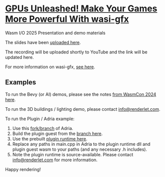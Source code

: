 # [GPUs Unleashed! Make Your Games More Powerful With wasi-gfx](https://2025.wasm.io/sessions/gpus-unleashed-make-your-games-more-powerful-with-wasi-gfx/)
Wasm I/O 2025 Presentation and demo materials

The slides have been [uploaded here](https://github.com/renderlet/wasm-io-25/blob/main/wasmio-25.pdf).

The recording will be uploaded shortly to YouTube and the link will be updated here.

For more information on wasi-gfx, [see here](https://github.com/wasi-gfx/.github/blob/main/profile/README.md).

## Examples
To run the Bevy (or AI) demos, please see the notes [from WasmCon 2024 here](https://github.com/wasi-gfx/.github/blob/main/wasmcon-24.md).

To run the 3D buildings / lighting demo, please contact info@renderlet.com.

To run the Plugin / Adria example:
1. Use this [fork/branch](https://github.com/MendyBerger/Adria-DX12/tree/camera-position) of Adria.
2. Build the plugin guest from the [branch here](github.com/renderlet/glb-to-webgpu/blob/renderlet-plugin-runtime-camera-pos).
3. Use the prebuilt [plugin runtime here](https://rlt-playground.azureedge.net/public/onnx_basic_test_component.wasm).
4. Replace any paths in main.cpp in Adria to the plugin runtime dll and plugin guest wasm to your paths (and any necessary .h includes).
5. Note the plugin runtime is source-available. Please contact info@renderlet.com for more information.

Happy rendering!
